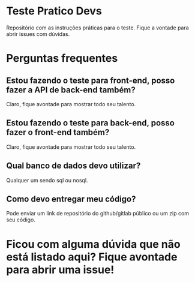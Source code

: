 # Teste Pratico Devs

Repositório com as instruções práticas para o teste. Fique a vontade para abrir issues com dúvidas.

# Perguntas frequentes 

## Estou fazendo o teste para front-end, posso fazer a API de back-end também?
Claro, fique avontade para mostrar todo seu talento.

## Estou fazendo o teste para back-end, posso fazer o front-end também?
Claro, fique avontade para mostrar todo seu talento.

## Qual banco de dados devo utilizar?
Qualquer um sendo sql ou nosql.

## Como devo entregar meu código?
Pode enviar um link de repositório do github/gitlab público ou um zip com seu código.


# Ficou com alguma dúvida que não está listado aqui? Fique avontade para abrir uma issue!
